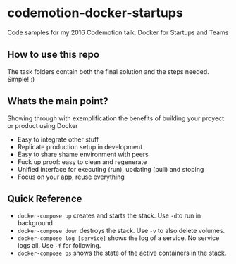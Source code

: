 # codemotion-docker-startups
Code samples for my 2016 Codemotion talk: Docker for Startups and Teams

## How to use this repo
The task folders contain both the final solution and the steps needed. Simple! :)

## Whats the main point?
Showing through with exemplification the benefits of building your proyect or product using Docker

- Easy to integrate other stuff
- Replicate production setup in development
- Easy to share shame environment with peers
- Fuck up proof: easy to clean and regenerate
- Unified interface for executing (run), updating (pull) and stoping
- Focus on your app, reuse everything

## Quick Reference
- `docker-compose up` creates and starts the stack. Use `-d`to run in background.
- `docker-compose down` destroys the stack. Use `-v` to also delete volumes.
- `docker-compose log [service]` shows the log of a service. No service logs all. Use `-f` for following.
- `docker-compose ps` shows the state of the active containers in the stack.
